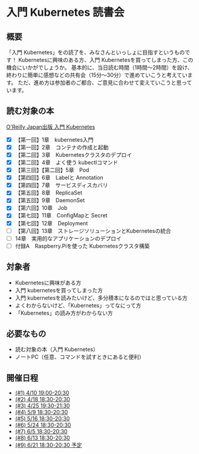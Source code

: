 # 入門 Kubernetes 読書会
## 概要
「入門 Kubernetes」をの読了を、みなさんといっしょに目指すというものです！
Kubernetesに興味のある方、入門 Kubernetesを買ってしまった方、この機会にいかがでしょうか。
基本的に、当日読む時間（1時間～2時間）を設け、終わりに簡単に感想などの共有会（15分～30分）で進めていこうと考えています。
ただ、進め方は参加者のご都合、ご意見に合わせて変えていこうと思っています。

## 読む対象の本
[O'Reilly Japan出版 入門 Kubernetes](https://www.oreilly.co.jp/books/9784873118406/#toc)
- [x] 【第一回】1章　kubernetes入門
- [x] 【第一回】2章　コンテナの作成と起動
- [x] 【第二回】3章　Kubernetesクラスタのデプロイ
- [x] 【第二回】4章　よく使う kubectlコマンド
- [x] 【第三回】【第二回】5章　Pod
- [x] 【第四回】6章　Labelと Annotation
- [x] 【第四回】7章　サービスディスカバリ
- [x] 【第五回】8章　ReplicaSet
- [x] 【第五回】9章　DaemonSet
- [x] 【第六回】10章　Job
- [x] 【第七回】11章　ConfigMapと Secret
- [x] 【第七回】12章　Deployment
- [ ] 【第八回】13章　ストレージソリューションとKubernetesの統合
- [ ] 14章　実用的なアプリケーションのデプロイ
- [ ] 付録A　Raspberry.Piを使った Kubernetesクラスタ構築

## 対象者
- Kubernetesに興味がある方
- 入門 kubernetesを買ってしまった方
- 入門 kubernetesを読みたいけど、多分積本になるのではと思っている方
- よくわからないけど、「Kubernetes」ってなにって方
- 「Kubernetes」の読み方がわからない方

## 必要なもの
- 読む対象の本（入門 Kubernetes）
- ノートPC（任意、コマンドを試すときにあると便利）

## 開催日程
- [(#1) 4/10 19:00-20:30](https://github.com/toshinao-f/reading-k8s-getting-start/wiki/(%231))
- [(#2) 4/18 18:30-20:30](https://github.com/toshinao-f/reading-k8s-getting-start/wiki/%28%232%29)
- [(#3) 4/25 19:30-21:30](https://github.com/toshinao-f/reading-k8s-getting-start/wiki/%28%233%29)
- [(#4) 5/9 18:30-20:30](https://github.com/toshinao-f/reading-k8s-getting-start/wiki/%28%234%29)
- [(#5) 5/16 18:30-20:30](https://github.com/toshinao-f/reading-k8s-getting-start/wiki/%28%235%29)
- [(#6) 5/24 18:30-20:30](https://github.com/toshinao-f/reading-k8s-getting-start/wiki/%28%236%29)
- [(#7) 6/5 18:30-20:30](https://github.com/toshinao-f/reading-k8s-getting-start/wiki/(%237))
- [(#8) 6/13 18:30-20:30](https://github.com/toshinao-f/reading-k8s-getting-start/wiki/%28%238%29)
- [(#9) 6/21 18:30-20:30 予定](#)

